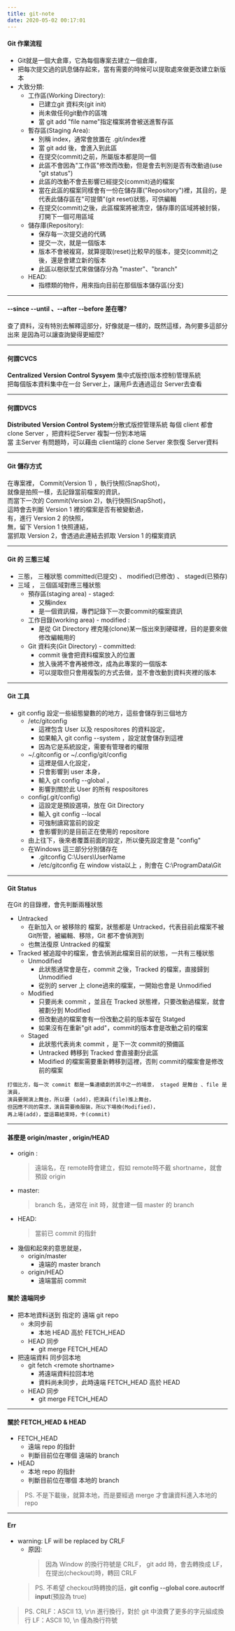 ```yaml
---
title: git-note
date: 2020-05-02 00:17:01
---
```


#### Git 作業流程
* Git就是一個大倉庫，它為每個專案去建立一個倉庫，
* 把每次提交過的訊息儲存起來，當有需要的時候可以提取處來做更改建立新版本
* 大致分類:
    * 工作區(Working Directory):
        * 已建立git 資料夾(git init)
        * 尚未做任何git動作的區塊
        * 當 git add "file name"指定檔案將會被送進暫存區
    * 暫存區(Staging Area):
        * 別稱 index，通常會放置在 .git/index裡
        * 當 git add 後，會進入到此區
        * 在提交(commit)之前，所屬版本都是同一個
        * 此區不會因為"工作區"修改而改動，但是會去判別是否有改動過(use "git status")
        * 此區的改動不會去影響已經提交(commit)過的檔案
        * 當在此區的檔案同樣會有一份在儲存庫("Repository")裡，其目的，是代表此儲存區在"可提領"(git reset)狀態，可供編輯
        * 在提交(commit)之後，此區檔案將被清空，儲存庫的區域將被封裝，打開下一個可用區域
    * 儲存庫(Repository):
        * 保存每一次提交過的代碼
        * 提交一次，就是一個版本
        * 版本不會被複寫，就算提取(reset)比較早的版本，提交(commit)之後，還是會建立新的版本
        * 此區以樹狀型式來做儲存分為 "master"、"branch"
    * HEAD:
        *  指標類的物件，用來指向目前在那個版本儲存區(分支)

---
 
#### --since --until 、--after --before  差在哪?
查了資料，沒有特別去解釋這部分，好像就是一樣的，既然這樣，為何要多這部分出來
是因為可以讓查詢變得更細麼?
	
---
 
#### 何謂CVCS
**Centralized Version Control Sysyem** 集中式版控(版本控制)管理系統<br>
把每個版本資料集中在一台 Server上，讓用戶去通過這台 Server去查看

---
 
#### 何謂DVCS
**Distributed Version Control System**分散式版控管理系統
每個 client 都會 clone Server ，把資料從Server 複製一份到本地端<br>
當 主Server 有問題時，可以藉由 client端的 clone Server 來恢復 Server資料

---
 
#### Git 儲存方式
在專案裡， Commit(Version 1) ，執行快照(SnapShot)，<br>
就像是拍照一樣，去記錄當前檔案的資訊，<br>
而當下一次的 Commit(Version 2)，執行快照(SnapShot)，<br>
這時會去判斷 Version 1 裡的檔案是否有被變動過，<br>
有，進行 Version 2 的快照，<br>
無，留下 Version 1 快照連結，<br>
當抓取 Version 2，會透過此連結去抓取 Version 1 的檔案資訊

---
 
#### Git 的 三態三域
* 三態， 三種狀態 committed(已提交) 、 modified(已修改) 、 staged(已預存)
* 三域 ， 三個區域對應三種狀態
    * 預存區(staging area) - staged:
        * 又稱index
        * 是一個資訊檔，專們記錄下一次要commit的檔案資訊
    * 工作目錄(working area) - modified :
        * 是從 Git Directory 裡克隆(clone)某一版出來到硬碟裡，目的是要來做修改編輯用的
    * Git 資料夾(Git Directory) - committed:
        * commit 後會把資料檔案放入的位置
        * 放入後將不會再被修改，成為此專案的一個版本
        * 可以提取但只會用複製的方式去做，並不會改動到資料夾裡的版本
   
---
      
#### Git 工具
* git config
    設定一些組態變數的的地方，這些會儲存到三個地方
    * /etc/gitconfig
        * 這裡包含 User 以及 respositores 的資料設定，
        * 如果輸入 git config --system ，設定就會儲存到這裡
        * 因為它是系統設定，需要有管理者的權限
    * ~/.gitconfig or ~/.config/git/config
        * 這裡是個人化設定，
        * 只會影響到 user 本身， 
        * 輸入 git config --global ，
        * 影響到關於此 User 的所有 respositores
    * config(.git/config)
        * 這設定是預設選項，放在 Git Directory 
        * 輸入 git config --local  
        * 可強制讀寫當前的設定
        * 會影響到的是目前正在使用的 repositore 
    * 由上往下，後來者覆蓋前面的設定，所以優先設定會是 "config"
    * 在Windows 這三部分分別儲存在
        *  .gitconfig
            C:\Users\UserName
        *  /etc/gitconfig
            在 window vista以上 ，則會在  C:\ProgramData\Git
  
---
           
#### Git Status
在Git 的目錄裡，會先判斷兩種狀態
* Untracked
    * 在新加入 or 被移除的 檔案，狀態都是 Untracked，代表目前此檔案不被Git所管，被編輯、移除，Git 都不會偵測到
    * 也無法復原 Untracked 的檔案
* Tracked
    被追蹤中的檔案，會去偵測此檔案目前的狀態，一共有三種狀態
    *  Unmodified
        * 此狀態通常會是在，commit 之後，Tracked 的檔案，直接歸到 Unmodified<br>
        * 從別的 server 上 clone過來的檔案，一開始也會是 Unmodified<br>
    *  Modified
        * 只要尚未 commit ，並且在 Tracked 狀態裡，只要改動過檔案，就會被劃分到 Modified
        * 但改動過的檔案會有一份改動之前的版本留在 Statged
        * 如果沒有在重新"git add"，commit的版本會是改動之前的檔案
    *  Staged 
        * 此狀態代表尚未 commit ，是下一次 commit的預備區
        * Untracked 轉移到  Tracked 會直接劃分此區
        * Modified 的檔案需要重新轉移到這裡，否則 commit的檔案會是修改前的檔案
```
打個比方，每一次 commit 都是一集連續劇的其中之一的場景， staged 是舞台 、file 是演員，
演員要開演上舞台，所以要 (add)，把演員(file)推上舞台，
但因應不同的需求，演員需要換服裝，所以下場換(Modified)，
再上場(add)，當這幕結束時，卡(commit)
```

---
 
#### 甚麼是 origin/master , origin/HEAD		
*  origin :
    > 遠端名，在 remote時會建立，假如 remote時不戴 shortname，就會預設 origin
*  master:
    >branch 名，通常在 init 時，就會建一個 master 的 branch
*  HEAD:
    >當前已 commit 的指針
*  幾個和起來的意思就是，
    * origin/master
        *  遠端的 master branch
    * origin/HEAD
        *  遠端當前 commit 
#### 關於 遠端同步
*  把本地資料送到 指定的 遠端 git repo
    *  未同步前
        *  本地 HEAD 高於 FETCH_HEAD
    *  HEAD 同步
        *  git merge FETCH_HEAD
*  把遠端資料 同步回本地
    *   git fetch &#60;remote shortname&#62;
        *  將遠端資料拉回本地
        *  資料尚未同步，此時遠端  FETCH_HEAD 高於 HEAD		
    *  HEAD 同步
        *  git merge FETCH_HEAD

---
 
#### 關於 FETCH_HEAD & HEAD
*  FETCH_HEAD
    *  遠端 repo 的指針
    *  判斷目前位在哪個 遠端的 branch
*  HEAD
    *  本地 repo 的指針
    *  判斷目前位在哪個 本地的 branch
        
>PS.  不是下載後，就算本地，而是要經過 merge 才會讓資料進入本地的 repo

---
 
#### Err
*  warning: LF will be replaced by CRLF
    * 原因:
        > 因為 Window 的換行符號是 CRLF， git add 時，會去轉換成 LF，在提出(checkout)時，轉回 CRLF
    > PS. 不希望 checkout時轉換的話，**git config --global core.autocrlf input**(預設為 true)
        
> PS. CRLF：ASCII 13, \r\n 進行換行，對於 git 中浪費了更多的字元組成換行	
    LF：ASCII 10, \n 僅為換行符號